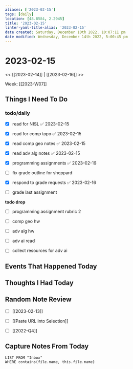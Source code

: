 ```yaml
---
aliases: ['2023-02-15']
tags: [daily]
location: [48.8584, 2.2945]
title: '2023-02-15'
linter-yaml-title-alias: '2023-02-15'
date created: Saturday, December 10th 2022, 10:07:11 pm
date modified: Wednesday, December 14th 2022, 5:00:45 pm
---
```


# 2023-02-15

<< [[2023-02-14]] | [[2023-02-16]] >>

Week: [[2023-W07]]

## Things I Need To Do

### todo/daily
- [x] read for NISL ✅ 2023-02-15
- [x] read for comp topo ✅ 2023-02-15
- [x] read comp geo notes ✅ 2023-02-15
- [x] read adv alg notes ✅ 2023-02-15

- [x] programming assignments ✅ 2023-02-16

- [ ] fix grade outline for sheppard
- [x] respond to grade requests ✅ 2023-02-16
- [ ] grade last assignment

**todo drop**
- [ ] programming assignment rubric 2
- [ ] comp geo hw
- [ ] adv alg hw
- [ ] adv ai read
- [ ] collect resources for adv ai


## Events That Happened Today

## Thoughts I Had Today

## Random Note Review


- [ ] [[2023-02-13]]
- [ ] [[Paste URL into Selection]]
- [ ] [[2022-Q4]]



## Capture Notes From Today

```dataview
LIST FROM "Inbox"
WHERE contains(file.name, this.file.name)
```
